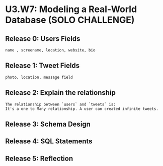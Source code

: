 # U3.W7: Modeling a Real-World Database (SOLO CHALLENGE)

## Release 0: Users Fields
```
name , screename, location, website, bio
```
## Release 1: Tweet Fields
```
photo, location, message field
```
## Release 2: Explain the relationship
```
The relationship between `users` and `tweets` is: 
It's a one to Many relationship. A user can created infinite tweets.
```

## Release 3: Schema Design
<!-- Include your image (inline) of your schema -->

## Release 4: SQL Statements
<!-- Include your SQL Statements. How can you make markdown files show blocks of code? -->

## Release 5: Reflection
<!-- Be sure to add your reflection here!!! -->
